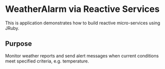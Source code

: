 # WeatherAlarm via Reactive Services #
This is application demonstrates how to build reactive micro-services using JRuby.

## Purpose ##
Monitor weather reports and send alert messages when current conditions meet specified criteria, e.g. temperature.